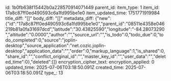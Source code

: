 id: 1b0fb638f15442b0a228570914071449
parent_id: 
item_type: 1
item_id: 17a8c87ff0ed490593c6a1fd995be1e0
item_updated_time: 1751771919984
title_diff: "[]"
body_diff: "[]"
metadata_diff: {"new":{"id":"17a8c87ff0ed490593c6a1fd995be1e0","parent_id":"08511e4358e046219b81a0fa31697dcd","latitude":"30.43825590","longitude":"-84.28073290","altitude":"0.0000","author":"","source_url":"","is_todo":0,"todo_due":0,"todo_completed":0,"source":"joplin-desktop","source_application":"net.cozic.joplin-desktop","application_data":"","order":0,"markup_language":1,"is_shared":0,"share_id":"","conflict_original_id":"","master_key_id":"","user_data":"","deleted_time":0},"deleted":[]}
encryption_cipher_text: 
encryption_applied: 0
updated_time: 2025-07-06T03:18:50.091Z
created_time: 2025-07-06T03:18:50.091Z
type_: 13